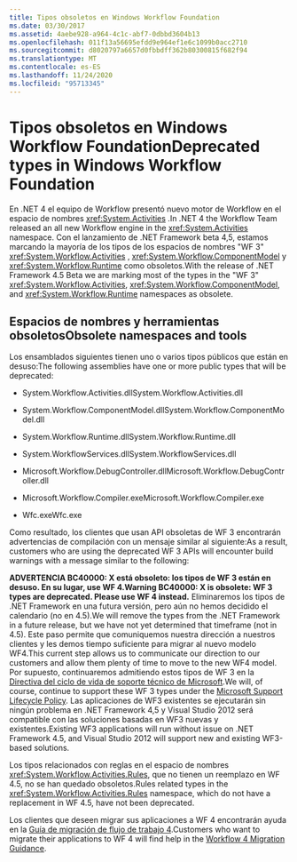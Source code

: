 ```yaml
---
title: Tipos obsoletos en Windows Workflow Foundation
ms.date: 03/30/2017
ms.assetid: 4aebe928-a964-4c1c-abf7-0dbbd3604b13
ms.openlocfilehash: 011f13a56695efdd9e964ef1e6c1099b0acc2710
ms.sourcegitcommit: d8020797a6657d0fbbdff362b80300815f682f94
ms.translationtype: MT
ms.contentlocale: es-ES
ms.lasthandoff: 11/24/2020
ms.locfileid: "95713345"
---
```

# <a name="deprecated-types-in-windows-workflow-foundation"></a><span data-ttu-id="4e7e9-102">Tipos obsoletos en Windows Workflow Foundation</span><span class="sxs-lookup"><span data-stu-id="4e7e9-102">Deprecated types in Windows Workflow Foundation</span></span>
<span data-ttu-id="4e7e9-103">En .NET 4 el equipo de Workflow presentó nuevo motor de Workflow en el espacio de nombres <xref:System.Activities> .</span><span class="sxs-lookup"><span data-stu-id="4e7e9-103">In .NET 4 the Workflow Team released an all new Workflow engine in the <xref:System.Activities> namespace.</span></span> <span data-ttu-id="4e7e9-104">Con el lanzamiento de .NET Framework beta 4,5, estamos marcando la mayoría de los tipos de los espacios de nombres "WF 3" <xref:System.Workflow.Activities> , <xref:System.Workflow.ComponentModel> y  <xref:System.Workflow.Runtime> como obsoletos.</span><span class="sxs-lookup"><span data-stu-id="4e7e9-104">With the release of .NET Framework 4.5 Beta we are marking most of the types in the "WF 3" <xref:System.Workflow.Activities>, <xref:System.Workflow.ComponentModel>, and  <xref:System.Workflow.Runtime> namespaces as obsolete.</span></span>

## <a name="obsolete-namespaces-and-tools"></a><span data-ttu-id="4e7e9-105">Espacios de nombres y herramientas obsoletos</span><span class="sxs-lookup"><span data-stu-id="4e7e9-105">Obsolete namespaces and tools</span></span>
 <span data-ttu-id="4e7e9-106">Los ensamblados siguientes tienen uno o varios tipos públicos que están en desuso:</span><span class="sxs-lookup"><span data-stu-id="4e7e9-106">The following assemblies have one or more public types that will be deprecated:</span></span>

- <span data-ttu-id="4e7e9-107">System.Workflow.Activities.dll</span><span class="sxs-lookup"><span data-stu-id="4e7e9-107">System.Workflow.Activities.dll</span></span>

- <span data-ttu-id="4e7e9-108">System.Workflow.ComponentModel.dll</span><span class="sxs-lookup"><span data-stu-id="4e7e9-108">System.Workflow.ComponentModel.dll</span></span>

- <span data-ttu-id="4e7e9-109">System.Workflow.Runtime.dll</span><span class="sxs-lookup"><span data-stu-id="4e7e9-109">System.Workflow.Runtime.dll</span></span>

- <span data-ttu-id="4e7e9-110">System.WorkflowServices.dll</span><span class="sxs-lookup"><span data-stu-id="4e7e9-110">System.WorkflowServices.dll</span></span>

- <span data-ttu-id="4e7e9-111">Microsoft.Workflow.DebugController.dll</span><span class="sxs-lookup"><span data-stu-id="4e7e9-111">Microsoft.Workflow.DebugController.dll</span></span>

- <span data-ttu-id="4e7e9-112">Microsoft.Workflow.Compiler.exe</span><span class="sxs-lookup"><span data-stu-id="4e7e9-112">Microsoft.Workflow.Compiler.exe</span></span>

- <span data-ttu-id="4e7e9-113">Wfc.exe</span><span class="sxs-lookup"><span data-stu-id="4e7e9-113">Wfc.exe</span></span>

 <span data-ttu-id="4e7e9-114">Como resultado, los clientes que usan API obsoletas de WF 3 encontrarán advertencias de compilación con un mensaje similar al siguiente:</span><span class="sxs-lookup"><span data-stu-id="4e7e9-114">As a result, customers who are using the deprecated WF 3 APIs will encounter build warnings with a message similar to the following:</span></span>

 <span data-ttu-id="4e7e9-115">**ADVERTENCIA BC40000: X está obsoleto: los tipos de WF 3 están en desuso. En su lugar, use WF 4.**</span><span class="sxs-lookup"><span data-stu-id="4e7e9-115">**Warning BC40000: X is obsolete: WF 3 types are deprecated. Please use WF 4 instead.**</span></span> <span data-ttu-id="4e7e9-116">Eliminaremos los tipos de .NET Framework en una futura versión, pero aún no hemos decidido el calendario (no en 4.5).</span><span class="sxs-lookup"><span data-stu-id="4e7e9-116">We will remove the types from the .NET Framework in a future release, but we have not yet determined that timeframe (not in 4.5).</span></span> <span data-ttu-id="4e7e9-117">Este paso permite que comuniquemos nuestra dirección a nuestros clientes y les demos tiempo suficiente para migrar al nuevo modelo WF4.</span><span class="sxs-lookup"><span data-stu-id="4e7e9-117">This current step allows us to communicate our direction to our customers and allow them plenty of time to move to the new WF4 model.</span></span> <span data-ttu-id="4e7e9-118">Por supuesto, continuaremos admitiendo estos tipos de WF 3 en la [Directiva del ciclo de vida de soporte técnico de Microsoft](/lifecycle/).</span><span class="sxs-lookup"><span data-stu-id="4e7e9-118">We will, of course, continue to support these WF 3 types under the [Microsoft Support Lifecycle Policy](/lifecycle/).</span></span> <span data-ttu-id="4e7e9-119">Las aplicaciones de WF3 existentes se ejecutarán sin ningún problema en .NET Framework 4,5 y Visual Studio 2012 será compatible con las soluciones basadas en WF3 nuevas y existentes.</span><span class="sxs-lookup"><span data-stu-id="4e7e9-119">Existing WF3 applications will run without issue on .NET Framework 4.5, and Visual Studio 2012 will support new and existing WF3-based solutions.</span></span>

 <span data-ttu-id="4e7e9-120">Los tipos relacionados con reglas en el espacio de nombres <xref:System.Workflow.Activities.Rules>, que no tienen un reemplazo en WF 4.5, no se han quedado obsoletos.</span><span class="sxs-lookup"><span data-stu-id="4e7e9-120">Rules related types in the <xref:System.Workflow.Activities.Rules> namespace, which do not have a replacement in WF 4.5, have not been deprecated.</span></span>

 <span data-ttu-id="4e7e9-121">Los clientes que deseen migrar sus aplicaciones a WF 4 encontrarán ayuda en la [Guía de migración de flujo de trabajo 4](migration-guidance.md).</span><span class="sxs-lookup"><span data-stu-id="4e7e9-121">Customers who want to migrate their applications to WF 4 will find help in the [Workflow 4 Migration Guidance](migration-guidance.md).</span></span>
